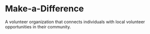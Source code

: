 # Make-a-Difference
A volunteer organization that connects individuals with local volunteer opportunities in their community.
